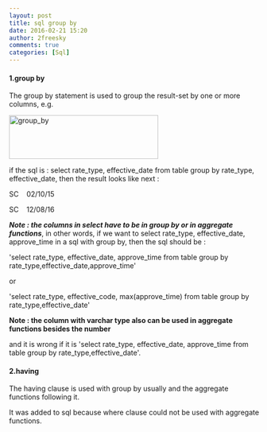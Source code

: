 ```yaml
---
layout: post
title: sql group by
date: 2016-02-21 15:20
author: 2freesky
comments: true
categories: [Sql]
---
```

<h4>1.group by</h4>
The group by statement is used to group the result-set by one or more columns, e.g.

<a href="https://2freesky.files.wordpress.com/2016/02/group_by.png" rel="attachment wp-att-81"><img class="alignnone size-medium wp-image-81" src="https://2freesky.files.wordpress.com/2016/02/group_by.png?w=300" alt="group_by" width="300" height="88" /></a>

if the sql is : select rate_type, effective_date from table group by rate_type, effective_date, then the result looks like next :

SC    02/10/15

SC    12/08/16

<em><strong>Note : the columns in select have to be in group by or in aggregate functions</strong></em>, in other words, if we want to select rate_type, effective_date, approve_time in a sql with group by, then the sql should be :

'select rate_type, effective_date, approve_time from table group by rate_type,effective_date,approve_time'

or

'select rate_type, effective_code, max(approve_time) from table group by rate_type,effective_date'

<strong>Note : the column with varchar type also can be used in aggregate functions besides the number</strong>

and it is wrong if it is 'select rate_type, effective_date, approve_time from table group by rate_type,effective_date'.
<h4>2.having</h4>
The having clause is used with group by usually and the aggregate functions following it.

It was added to sql because where clause could not be used with aggregate functions.
